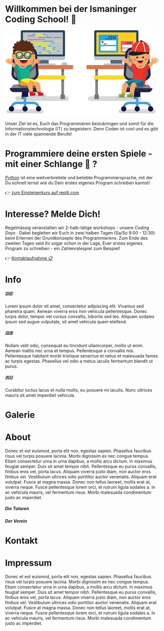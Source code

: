 # Willkommen bei der Ismaninger Coding School! :tada:

![Coding Kids](assets/img/codingkids.jpeg)

Unser Ziel ist es, Euch das Programmieren beizubringen und somit für die Informationstechnologie (IT) zu begeistern. Denn Coden ist cool und es gibt in der IT viele spannende Berufe!
# Programmiere deine ersten Spiele - mit einer Schlange :snake: ?

[_Python_](python.org) ist eine weitverbreitete und beliebte Programmiersprache, mit der Du schnell lernst wie du Dein erstes eigenes Program schreiben kannst!

👉 [zum Einsteigerkurs auf replit.com](https://replit.com/@DavidHeereman/Zahlenratespiel-interaktiv)


# Interesse? Melde Dich!

Regelmässig veranstalten wir 2-halb-tätige workshops - unsere _Coding Days_ . Dabei begleiten wir Euch in zwei halben Tagen (Sa/So 9:00 - 12:30) beim Erlernen der Grundkonzepte des Programmierens. Zum Ende des zweiten Tages seid ihr sogar schon in der Lage, Euer erstes eigenes Program zu schreiben - ein Zahlenratespiel zum Beispiel!

👉 [Kontaktaufnahme 📋](mailto:coding.ismaning@gmail.com?Subject=Anmeldung%20zu%20Coding%20Days&Body=Name%20des%20Kindes:%0D%0AAlter%20des%20Kindes:%0D%0ASchule:)
# Info
##### 🇩🇪
Lorem ipsum dolor sit amet, consectetur adipiscing elit. Vivamus sed pharetra quam. Aenean viverra eros non vehicula pellentesque. Donec turpis dolor, tempor vel cursus convallis, lobortis sed leo. Aliquam sodales ipsum sed augue vulputate, sit amet vehicula quam eleifend.
##### 🇬🇧
Nullam velit odio, consequat eu tincidunt ullamcorper, mollis ut enim. Aenean mattis nec urna et tempus. Pellentesque a convallis nisi. Pellentesque habitant morbi tristique senectus et netus et malesuada fames ac turpis egestas. Phasellus vel odio a metus iaculis fermentum blandit ut purus.
##### 🇷🇺
Curabitur luctus lacus et nulla mollis, eu posuere mi iaculis. Nunc ultrices mauris sit amet imperdiet vehicula.
# Galerie


# About
Donec et est euismod, porta elit non, egestas sapien. Phasellus faucibus risus vel turpis posuere lacinia. Morbi dignissim ex nec congue tempus. Etiam consectetur urna in urna dapibus, a mollis arcu dictum. In maximus feugiat semper. Duis sit amet tempor nibh. Pellentesque eu purus convallis, finibus eros vel, porta lacus. Aliquam viverra justo diam, non auctor eros finibus vel. Vestibulum ultrices odio porttitor auctor venenatis. Aliquam erat volutpat. Fusce at magna massa. Donec non tellus laoreet, mollis erat at, viverra neque. Fusce pellentesque lorem orci, et rutrum ligula sodales a. In ac vehicula mauris, vel fermentum risus. Morbi malesuada condimentum justo ac imperdiet.
##### Die Tutoren

##### Der Verein

# Kontakt

# Impressum
Donec et est euismod, porta elit non, egestas sapien. Phasellus faucibus risus vel turpis posuere lacinia. Morbi dignissim ex nec congue tempus. Etiam consectetur urna in urna dapibus, a mollis arcu dictum. In maximus feugiat semper. Duis sit amet tempor nibh. Pellentesque eu purus convallis, finibus eros vel, porta lacus. Aliquam viverra justo diam, non auctor eros finibus vel. Vestibulum ultrices odio porttitor auctor venenatis. Aliquam erat volutpat. Fusce at magna massa. Donec non tellus laoreet, mollis erat at, viverra neque. Fusce pellentesque lorem orci, et rutrum ligula sodales a. In ac vehicula mauris, vel fermentum risus. Morbi malesuada condimentum justo ac imperdiet.
